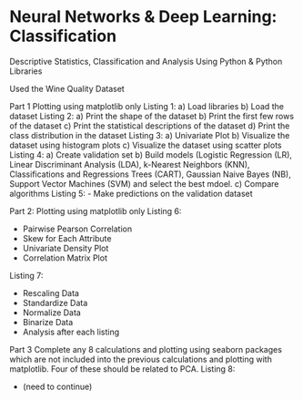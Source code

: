 # Neural Networks & Deep Learning: Classification
Descriptive Statistics, Classification and Analysis Using Python &amp; Python Libraries

Used the Wine Quality Dataset

Part 1
Plotting using matplotlib only
  Listing 1: 
    a) Load libraries
    b) Load the dataset
  Listing 2:
    a) Print the shape of the dataset
    b) Print the first few rows of the dataset
    c) Print the statistical descriptions of the dataset
    d) Print the class distribution in the dataset
  Listing 3:
    a) Univariate Plot
    b) Visualize the dataset using histogram plots
    c) Visualize the dataset using scatter plots
  Listing 4:
    a) Create validation set
    b) Build models (Logistic Regression (LR), Linear Discriminant Analysis (LDA), k-Nearest 
       Neighbors (KNN), Classifications and Regressions Trees (CART), Gaussian Naive Bayes (NB), 
       Support Vector Machines (SVM) and select the best mdoel.
    c) Compare algorithms
  Listing 5:
    - Make predictions on the validation dataset

Part 2:
Plotting using matplotlib only
  Listing 6:
  - Pairwise Pearson Correlation
  - Skew for Each Attribute
  - Univariate Density Plot
  - Correlation Matrix Plot

  Listing 7:
  - Rescaling Data
  - Standardize Data
  - Normalize Data
  - Binarize Data
  - Analysis after each listing

Part 3
Complete any 8 calculations and plotting using seaborn packages which are not included into the previous calculations and plotting with matplotlib. Four of these should be related to PCA.
  Listing 8:
  - (need to continue)
